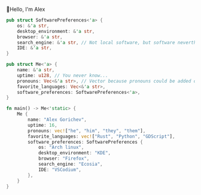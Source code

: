 👋Hello, I'm Alex
```Rust
pub struct SoftwarePreferences<'a> {
	os: &'a str,
	desktop_environment: &'a str,
	browser: &'a str,
	search_engine: &'a str, // Not local software, but software nevertheless
	IDE: &'a str,
}

pub struct Me<'a> {
	name: &'a str,
	uptime: u128, // You never know...
	pronouns: Vec<&'a str>, // Vector because pronouns could be added or removed during human's runtime
	favorite_languages: Vec<&'a str>,
	software_preferences: SoftwarePreferences<'a>,
}

fn main() -> Me<'static> {
	Me {
		name: "Alex Gorichev",
		uptime: 16,
		pronouns: vec!["he", "him", "they", "them"],
		favorite_languages: vec!["Rust", "Python", "GDScript"],
		software_preferences: SoftwarePreferences {
			os: "Arch linux",
			desktop_environment: "KDE",
			browser: "Firefox",
			search_engine: "Ecosia",
			IDE: "VSCodium",
		},
	}
}


```

<!---
Voklen/Voklen is a ✨ special ✨ repository because its `README.md` (this file) appears on your GitHub profile.
You can click the Preview link to take a look at your changes.
--->

